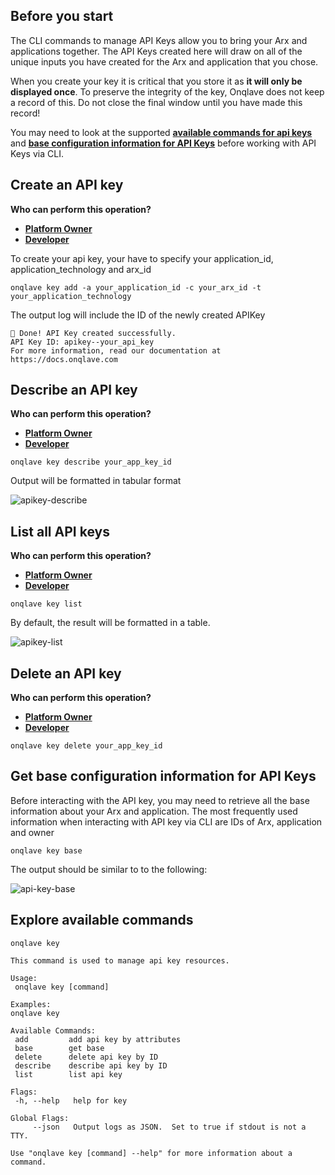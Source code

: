 ## **Before you start**

The CLI commands to manage API Keys allow you to bring your Arx and applications together. The API Keys created here will draw on all of the unique inputs you have created for the Arx and application that you chose.

When you create your key it is critical that you store it as **it will only be displayed once**. To preserve the integrity of the key, Onqlave does not keep a record of this. Do not close the final window  until you have made this record!

You may need to look at the supported **[available commands for api keys](#explore-availabe-commands)** and **[base configuration information for API Keys](#get-base-configuration-information-for-api-keys)** before working with API Keys via CLI.

## **Create an API key**

**Who can perform this operation?**

- **[Platform Owner](../../platform/access/#1-platform-owner)**
- **[Developer](../../platform/access/#2-developer)**

To create your api key, your have to specify your application_id, application_technology and arx_id

```
onqlave key add -a your_application_id -c your_arx_id -t your_application_technology
```

The output log will include the ID of the newly created APIKey
```
🎉 Done! API Key created successfully.
API Key ID: apikey--your_api_key
For more information, read our documentation at https://docs.onqlave.com
```

## **Describe an API key**

**Who can perform this operation?**

- **[Platform Owner](../../platform/access/#1-platform-owner)**
- **[Developer](../../platform/access/#2-developer)**

```
onqlave key describe your_app_key_id
```
Output will be formatted in tabular format

![apikey-describe](https://t36712295.p.clickup-attachments.com/t36712295/a30ee2ac-3d8f-4077-be7d-13fc95e8d209/image.png)

## **List all API keys**

**Who can perform this operation?**

- **[Platform Owner](../../platform/access/#1-platform-owner)**
- **[Developer](../../platform/access/#2-developer)**

```
onqlave key list
```

By default, the result will be formatted in a table.
 <!-- If you want JSON format, simply appending the **--json** at the end of the above command -->

![apikey-list](https://t36712295.p.clickup-attachments.com/t36712295/7c28851f-1fa3-4f26-a8bd-910ba668916d/image.png)

## **Delete an API key**

**Who can perform this operation?**

- **[Platform Owner](../../../web-app-guide/platform/access/#1-platform-owner)**
- **[Developer](../../../web-app-guide/platform/access/#2-developer)**

```
onqlave key delete your_app_key_id
```

## **Get base configuration information for API Keys**

Before interacting with the API key, you may need to retrieve all the base information about your Arx and application. The most frequently used information when interacting with API key via CLI are IDs of Arx, application and owner


```
onqlave key base
```

The output should be similar to to the following:
 <!-- you can alternate the format into JSON by appending **--json** into the end of the command: -->

![api-key-base](https://t36712295.p.clickup-attachments.com/t36712295/ce103cc9-2d3a-4bce-9d30-2d6bc0795fdf/image.png)


## **Explore available commands**

```
onqlave key
```

```
This command is used to manage api key resources.

Usage:
 onqlave key [command]

Examples:
onqlave key

Available Commands:
 add         add api key by attributes
 base        get base
 delete      delete api key by ID
 describe    describe api key by ID
 list        list api key

Flags:
 -h, --help   help for key

Global Flags:
     --json   Output logs as JSON.  Set to true if stdout is not a TTY.

Use "onqlave key [command] --help" for more information about a command.
```



<!-- ```
API Key Base Information =>
{
   "applications": [
       {
           "application_technology": {
               "cors": false,
               "description": "",
               "enable": false,
               "icon": "ServerIcon",
               "id": "server",
               "is_default": false,
               "name": "Server",
               "order": 0
           },
           "id": "app--zovKQ3NESVrtHMoPJgr5m",
           "label": "",
           "name": "Thelma Schmidt"
       }
   ],
   "arx": [
       {
           "created_by": {
               "avatar": "",
               "email_address": "your_email@gmail.com",
               "id": "Qtc2e7LVjSO7Q1tJm0PwaoeVFUS2",
               "name": "Platform"
           },
           "encryption": {
               "icon": "LockIcon",
               "id": "aes-gcm-256",
               "name": "AES-GCM-256"
           },
           "id": "arx---CSjvl4DuOygw8sYXJntm",
           "label": "",
           "name": "Marquise Douglas",
           "plan": {
               "icon": "ServerIcon",
               "name": "Serverless"
           },
           "provider": {
               "image": "image-gcp.svg",
               "name": "Google Cloud"
           },
           "purpose": {
               "name": "Development"
           },
           "regions": [
               {
                   "icon": "icon-australia.svg",
                   "name": "Australia"
               }
           ],
           "rotation_cycle": {
               "id": "3-monthly",
               "name": "3 Monthly"
           }
       },
       {
           "created_by": {
               "avatar": "",
               "email_address": "your_email@gmail.com",
               "id": "Qtc2e7LVjSO7Q1tJm0PwaoeVFUS2",
               "name": "Platform"
           },
           "encryption": {
               "icon": "LockIcon",
               "id": "aes-gcm-256",
               "name": "AES-GCM-256"
           },
           "id": "arx--YcvryC1LtCGmTLXQUJJyP",
           "label": "",
           "name": "Horace Gibson",
           "plan": {
               "icon": "ServerIcon",
               "name": "Serverless"
           },
           "provider": {
               "image": "image-gcp.svg",
               "name": "Google Cloud"
           },
           "purpose": {
               "name": "Development"
           },
           "regions": [
               {
                   "icon": "icon-australia.svg",
                   "name": "Australia"
               }
           ],
           "rotation_cycle": {
               "id": "monthly",
               "name": "Monthly"
           }
       },
       {
           "created_by": {
               "avatar": "",
               "email_address": "your_email@gmail.com",
               "id": "Qtc2e7LVjSO7Q1tJm0PwaoeVFUS2",
               "name": "Platform"
           },
           "encryption": {
               "icon": "LockIcon",
               "id": "aes-gcm-256",
               "name": "AES-GCM-256"
           },
           "id": "arx--v8eE3s1EnT8bYpjU2C6Wj",
           "label": "",
           "name": "Sister Jerde",
           "plan": {
               "icon": "ServerIcon",
               "name": "Serverless"
           },
           "provider": {
               "image": "image-gcp.svg",
               "name": "Google Cloud"
           },
           "purpose": {
               "name": "Development"
           },
           "regions": [
               {
                   "icon": "icon-australia.svg",
                   "name": "Australia"
               }
           ],
           "rotation_cycle": {
               "id": "monthly",
               "name": "Monthly"
           }
       }
   ]
}
```
-->
